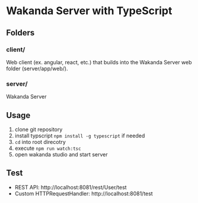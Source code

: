 # Wakanda Server with TypeScript

## Folders

### client/
Web client (ex. angular, react, etc.) that builds into the Wakanda Server web folder (server/app/web/).

### server/
Wakanda Server

## Usage

1. clone git repository
2. install typscript `npm install -g typescript` if needed
2. `cd` into root direcotry
4. execute `npm run watch:tsc`
5. open wakanda studio and start server

## Test

* REST API: http://localhost:8081/rest/User/test
* Custom HTTPRequestHandler: http://localhost:8081/test
